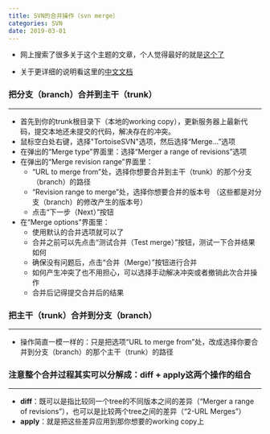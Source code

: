 ```yaml
---
title: SVN的合并操作（svn merge）
categories: SVN
date: 2019-03-01
---
```


* 网上搜索了很多关于这个主题的文章，个人觉得最好的就是[这个了](https://www.centos.bz/2017/08/svn-merge-operate/)

* 关于更详细的说明看这里的[中文文档](http://svnbook.red-bean.com/nightly/zh/svn.branchmerge.html)

### 把分支（branch）合并到主干（trunk）
---
* 首先到你的trunk根目录下（本地的working copy），更新服务器上最新代码，提交本地还未提交的代码，解决存在的冲突。
* 鼠标空白处右键，选择"TortoiseSVN"选项，然后选择“Merge...”选项
* 在弹出的“Merge type”界面里：选择“Merger a range of revisions”选项
* 在弹出的“Merge revision range”界面里：
    * “URL to merge from”处，选择你想要合并到主干（trunk）的那个分支（branch）的路径
    * “Revision range to merge”处，选择你想要合并的版本号 （这些都是对分支（branch）的修改产生的版本号）
    * 点击“下一步（Next）”按钮
* 在“Merge options”界面里：
    * 使用默认的合并选项就可以了
    * 合并之前可以先点击“测试合并（Test merge）”按钮，测试一下合并结果如何
    * 确保没有问题后，点击“合并（Merge）”按钮进行合并
    * 如何产生冲突了也不用担心，可以选择手动解决冲突或者撤销此次合并操作
    * 合并后记得提交合并后的结果

### 把主干（trunk）合并到分支（branch）
---
* 操作简直一模一样的：只是把选项“URL to merge from”处，改成选择你要合并到分支（branch）的那个主干（trunk）的路径

### 注意整个合并过程其实可以分解成：**diff + apply**这两个操作的组合
---
* **diff**：既可以是指比较同一个tree的不同版本之间的差异（“Merger a range of revisions”），也可以是比较两个tree之间的差异（“2-URL Merges”）
* **apply**：就是把这些差异应用到那你想要的working copy上